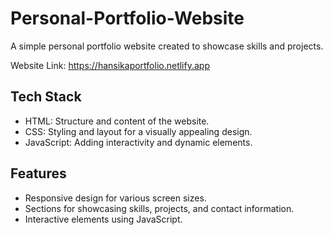 # Personal-Portfolio-Website

A simple personal portfolio website created to showcase skills and projects.

Website Link: https://hansikaportfolio.netlify.app

## Tech Stack

- HTML: Structure and content of the website.
- CSS: Styling and layout for a visually appealing design.
- JavaScript: Adding interactivity and dynamic elements.

## Features

- Responsive design for various screen sizes.
- Sections for showcasing skills, projects, and contact information.
- Interactive elements using JavaScript.
